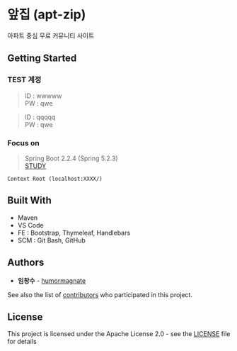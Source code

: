 # 앞집 (apt-zip)

아파트 중심 무료 커뮤니티 사이트

## Getting Started

### TEST 계정
>ID : wwwww<br>
>PW : qwe<br>

>ID : qqqqq<br>
>PW : qwe<br>

### Focus on
>Spring Boot 2.2.4 (Spring 5.2.3)<br>
>[STUDY](/study/study.md)<br>

```
Context Root (localhost:XXXX/)
```

## Built With

- Maven<br>
- VS Code<br>
- FE : Bootstrap, Thymeleaf, Handlebars<br>
- SCM : Git Bash, GitHub<br>

## Authors

* **임창수** - [humormagnate](https://github.com/humormagnate)

See also the list of [contributors](https://github.com/humormagnate/aptzip/graphs/contributors) who participated in this project.

## License

This project is licensed under the Apache License 2.0 - see the [LICENSE](https://www.apache.org/licenses/LICENSE-2.0) file for details